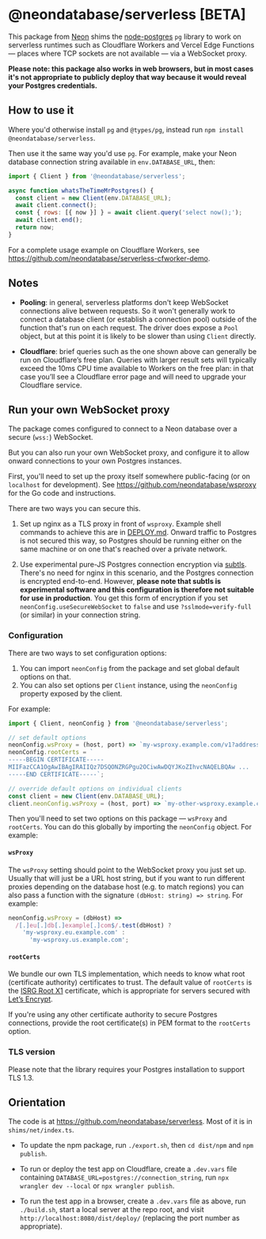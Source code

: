 # @neondatabase/serverless [BETA]

This package from [Neon](https://neon.tech) shims the [node-postgres](https://node-postgres.com/) `pg` library to work on serverless runtimes such as Cloudflare Workers and Vercel Edge Functions — places where TCP sockets are not available — via a WebSocket proxy.

**Please note: this package also works in web browsers, but in most cases it's not appropriate to publicly deploy that way because it would reveal your Postgres credentials.**


## How to use it

Where you'd otherwise install `pg` and `@types/pg`, instead run `npm install @neondatabase/serverless`.

Then use it the same way you'd use `pg`. For example, make your Neon database connection string available in `env.DATABASE_URL`, then:

```javascript
import { Client } from '@neondatabase/serverless';

async function whatsTheTimeMrPostgres() {
  const client = new Client(env.DATABASE_URL);
  await client.connect();
  const { rows: [{ now }] } = await client.query('select now();');
  await client.end();
  return now;
}
```

For a complete usage example on Cloudflare Workers, see https://github.com/neondatabase/serverless-cfworker-demo.


## Notes

* **Pooling**: in general, serverless platforms don't keep WebSocket connections alive between requests. So it won't generally work to connect a database client (or establish a connection pool) outside of the function that's run on each request. The driver does expose a `Pool` object, but at this point it is likely to be slower than using `Client` directly.

* **Cloudflare**: brief queries such as the one shown above can generally be run on Cloudflare’s free plan. Queries with larger result sets will typically exceed the 10ms CPU time available to Workers on the free plan: in that case you’ll see a Cloudflare error page and will need to upgrade your Cloudflare service.

## Run your own WebSocket proxy

The package comes configured to connect to a Neon database over a secure (`wss:`) WebSocket.

But you can also run your own WebSocket proxy, and configure it to allow onward connections to your own Postgres instances.

First, you'll need to set up the proxy itself somewhere public-facing (or on `localhost` for development). See https://github.com/neondatabase/wsproxy for the Go code and instructions.

There are two ways you can secure this.

1. Set up nginx as a TLS proxy in front of `wsproxy`. Example shell commands to achieve this are in [DEPLOY.md](DEPLOY.md). Onward traffic to Postgres is not secured this way, so Postgres should be running either on the same machine or on one that's reached over a private network.

2. Use experimental pure-JS Postgres connection encryption via [subtls](https://github.com/jawj/subtls). There's no need for nginx in this scenario, and the Postgres connection is encrypted end-to-end. However, **please note that subtls is experimental software and this configuration is therefore not suitable for use in production**. You get this form of encryption if you set `neonConfig.useSecureWebSocket` to `false` and use `?sslmode=verify-full` (or similar) in your connection string.

### Configuration

There are two ways to set configuration options:

1. You can import `neonConfig` from the package and set global default options on that. 
2. You can also set options per `Client` instance, using the `neonConfig` property exposed by the client.

For example:

```javascript
import { Client, neonConfig } from '@neondatabase/serverless';

// set default options
neonConfig.wsProxy = (host, port) => `my-wsproxy.example.com/v1?address=${host}:${port}`;
neonConfig.rootCerts = `
-----BEGIN CERTIFICATE-----
MIIFazCCA1OgAwIBAgIRAIIQz7DSQONZRGPgu2OCiwAwDQYJKoZIhvcNAQELBQAw ...
-----END CERTIFICATE-----`;

// override default options on individual clients
const client = new Client(env.DATABASE_URL);
client.neonConfig.wsProxy = (host, port) => `my-other-wsproxy.example.com/v1?address=${host}:${port}`;
```

Then you'll need to set two options on this package — `wsProxy` and `rootCerts`. You can do this globally by importing the `neonConfig` object. For example:

#### `wsProxy`

The `wsProxy` setting should point to the WebSocket proxy you just set up. Usually that will just be a URL host string, but if you want to run different proxies depending on the database host (e.g. to match regions) you can also pass a function with the signature `(dbHost: string) => string`. For example:

```javascript
neonConfig.wsProxy = (dbHost) => 
  /[.]eu[.]db[.]example[.]com$/.test(dbHost) ? 
    'my-wsproxy.eu.example.com' : 
      'my-wsproxy.us.example.com';
```


#### `rootCerts`

We bundle our own TLS implementation, which needs to know what root (certificate authority) certificates to trust. The default value of `rootCerts` is the [ISRG Root X1](https://letsencrypt.org/certificates/) certificate, which is appropriate for servers secured with [Let’s Encrypt](https://letsencrypt.org/).

If you're using any other certificate authority to secure Postgres connections, provide the root certificate(s) in PEM format to the `rootCerts` option.


### TLS version

Please note that the library requires your Postgres installation to support TLS 1.3.


## Orientation

The code is at https://github.com/neondatabase/serverless. Most of it is in `shims/net/index.ts`.

* To update the npm package, run `./export.sh`, then `cd dist/npm` and `npm publish`.

* To run or deploy the test app on Cloudflare, create a `.dev.vars` file containing `DATABASE_URL=postgres://connection_string`, run `npx wrangler dev --local` or `npx wrangler publish`.

* To run the test app in a browser, create a `.dev.vars` file as above, run `./build.sh`, start a local server at the repo root, and visit `http://localhost:8080/dist/deploy/` (replacing the port number as appropriate).
